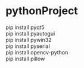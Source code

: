 # pythonProject
pip install pyqt5<br>
pip install pyautogui<br>
pip install pywin32<br>
pip install pyserial<br>
pip install opencv-python<br>
pip install pillow<br>
